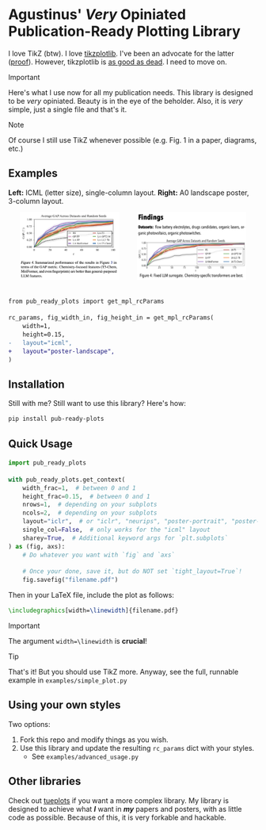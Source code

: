 # Agustinus' _Very_ Opiniated Publication-Ready Plotting Library

I love TikZ (btw). I love [tikzplotlib](https://github.com/nschloe/tikzplotlib). I've been an
advocate for the latter ([proof](https://agustinus.kristia.de/blog/plotting/)). However, tikzplotlib is [as good as dead](https://github.com/nschloe/tikzplotlib/commits/main/). I need to move on.

> [!IMPORTANT]
> Here's what I use now for all my publication needs. This library is designed to be
> _*very*_ opiniated. Beauty is in the eye of the beholder. Also, it is _very_ simple,
> just a single file and that's it.

> [!NOTE]
> Of course I still use TikZ whenever possible (e.g. Fig. 1 in a paper, diagrams, etc.)

## Examples

**Left:** ICML (letter size), single-column layout. **Right:** A0 landscape poster, 3-column layout.

<div align="center">
    <img src="imgs/example_paper.png" width="40%"> &nbsp &nbsp &nbsp &nbsp <img src="imgs/example_poster.png" width="43.7%">
</div>

<br />

```diff
from pub_ready_plots import get_mpl_rcParams

rc_params, fig_width_in, fig_height_in = get_mpl_rcParams(
    width=1,
    height=0.15,
-   layout="icml",
+   layout="poster-landscape",
)
```

## Installation

Still with me? Still want to use this library? Here's how:

```bash
pip install pub-ready-plots
```

## Quick Usage

```python
import pub_ready_plots

with pub_ready_plots.get_context(
    width_frac=1,  # between 0 and 1
    height_frac=0.15,  # between 0 and 1
    nrows=1,  # depending on your subplots
    ncols=2,  # depending on your subplots
    layout="iclr",  # or "iclr", "neurips", "poster-portrait", "poster-landscape"
    single_col=False,  # only works for the "icml" layout
    sharey=True,  # Additional keyword args for `plt.subplots`
) as (fig, axs):
    # Do whatever you want with `fig` and `axs`

    # Once your done, save it, but do NOT set `tight_layout=True`!
    fig.savefig("filename.pdf")
```

Then in your LaTeX file, include the plot as follows:

```tex
\includegraphics[width=\linewidth]{filename.pdf}
```

> [!IMPORTANT]
> The argument `width=\linewidth` is **crucial**!

> [!TIP]
> That's it! But you should use TikZ more.
> Anyway, see the full, runnable example in `examples/simple_plot.py`

## Using your own styles

Two options:

1. Fork this repo and modify things as you wish.
2. Use this library and update the resulting `rc_params` dict with your styles.
   - See `examples/advanced_usage.py`

## Other libraries

Check out [tueplots](https://github.com/pnkraemer/tueplots) if you want a more complex
library. My library is designed to achieve what **_I_** want in **_my_** papers and
posters, with as little code as possible. Because of this, it is very forkable and hackable.
